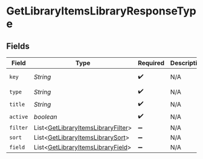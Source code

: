 # GetLibraryItemsLibraryResponseType


## Fields

| Field                                                                                          | Type                                                                                           | Required                                                                                       | Description                                                                                    | Example                                                                                        |
| ---------------------------------------------------------------------------------------------- | ---------------------------------------------------------------------------------------------- | ---------------------------------------------------------------------------------------------- | ---------------------------------------------------------------------------------------------- | ---------------------------------------------------------------------------------------------- |
| `key`                                                                                          | *String*                                                                                       | :heavy_check_mark:                                                                             | N/A                                                                                            | /library/sections/2/all?type=2                                                                 |
| `type`                                                                                         | *String*                                                                                       | :heavy_check_mark:                                                                             | N/A                                                                                            | show                                                                                           |
| `title`                                                                                        | *String*                                                                                       | :heavy_check_mark:                                                                             | N/A                                                                                            | TV Shows                                                                                       |
| `active`                                                                                       | *boolean*                                                                                      | :heavy_check_mark:                                                                             | N/A                                                                                            | false                                                                                          |
| `filter`                                                                                       | List\<[GetLibraryItemsLibraryFilter](../../models/operations/GetLibraryItemsLibraryFilter.md)> | :heavy_minus_sign:                                                                             | N/A                                                                                            |                                                                                                |
| `sort`                                                                                         | List\<[GetLibraryItemsLibrarySort](../../models/operations/GetLibraryItemsLibrarySort.md)>     | :heavy_minus_sign:                                                                             | N/A                                                                                            |                                                                                                |
| `field`                                                                                        | List\<[GetLibraryItemsLibraryField](../../models/operations/GetLibraryItemsLibraryField.md)>   | :heavy_minus_sign:                                                                             | N/A                                                                                            |                                                                                                |